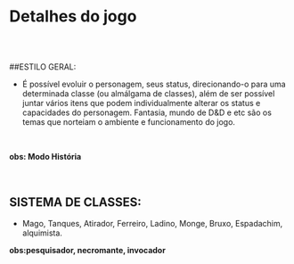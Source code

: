 # **Detalhes do jogo**

&nbsp;
##

##ESTILO GERAL:

* É possível evoluir o personagem, seus status, direcionando-o para uma determinada classe (ou almálgama de classes), além de ser possível juntar vários itens que podem individualmente alterar os status e capacidades do personagem. Fantasia, mundo de D&D e etc são os temas que norteiam o ambiente e funcionamento do jogo. 

&nbsp;


**obs: Modo História**

&nbsp;
##

## SISTEMA DE CLASSES:

* Mago, Tanques, Atirador, Ferreiro, Ladino, Monge, Bruxo, Espadachim, alquimista. &nbsp;

**obs:pesquisador, necromante, invocador** 

&nbsp;
##
